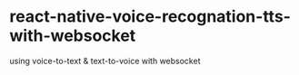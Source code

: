 # react-native-voice-recognation-tts-with-websocket

using voice-to-text & text-to-voice with websocket
